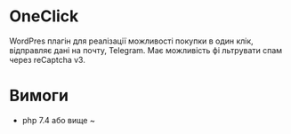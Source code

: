 # OneClick

WordPres плагін для реалізації можливості покупки в один клік, відправляє дані на почту, Telegram. Має можливість фі    льтрувати спам через reCaptcha v3.

# Вимоги
- php 7.4 або вище                                                                             ~                                       